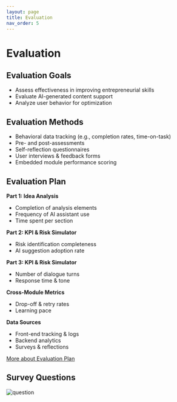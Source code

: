 ```yaml
---
layout: page
title: Evaluation
nav_order: 5
---
```


# Evaluation

## Evaluation Goals
- Assess effectiveness in improving entrepreneurial skills
- Evaluate AI-generated content support
- Analyze user behavior for optimization

## Evaluation Methods
- Behavioral data tracking (e.g., completion rates, time-on-task)
- Pre- and post-assessments
- Self-reflection questionnaires
- User interviews & feedback forms
- Embedded module performance scoring

## Evaluation Plan

**Part 1: Idea Analysis**
- Completion of analysis elements
- Frequency of AI assistant use
- Time spent per section

**Part 2: KPI & Risk Simulator**
- Risk identification completeness
- AI suggestion adoption rate

**Part 3: KPI & Risk Simulator**
- Number of dialogue turns
- Response time & tone

**Cross-Module Metrics**
- Drop-off & retry rates
- Learning pace

**Data Sources**
- Front-end tracking & logs
- Backend analytics
- Surveys & reflections

[More about Evaluation Plan](https://docs.google.com/document/d/11FglWM_THr2kX4dQimJPMptWMpfk6k5fw4IqcZBJCho/edit?usp=sharing)

## Survey Questions

![question](https://github.com/user-attachments/assets/297dff98-9466-4bcd-a6c0-6be2aa23f797)
